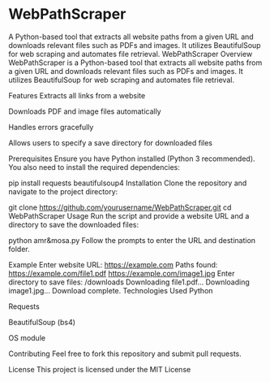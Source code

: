 # WebPathScraper
A Python-based tool that extracts all website paths from a given URL and downloads relevant files such as PDFs and images. It utilizes BeautifulSoup for web scraping and automates file retrieval.
WebPathScraper
Overview
WebPathScraper is a Python-based tool that extracts all website paths from a given URL and downloads relevant files such as PDFs and images. It utilizes BeautifulSoup for web scraping and automates file retrieval.

Features
Extracts all links from a website

Downloads PDF and image files automatically

Handles errors gracefully

Allows users to specify a save directory for downloaded files

Prerequisites
Ensure you have Python installed (Python 3 recommended). You also need to install the required dependencies:

pip install requests beautifulsoup4
Installation
Clone the repository and navigate to the project directory:

git clone https://github.com/yourusername/WebPathScraper.git
cd WebPathScraper
Usage
Run the script and provide a website URL and a directory to save the downloaded files:

python amr&mosa.py
Follow the prompts to enter the URL and destination folder.

Example
Enter website URL: https://example.com
Paths found:
https://example.com/file1.pdf
https://example.com/image1.jpg
Enter directory to save files: /downloads
Downloading file1.pdf...
Downloading image1.jpg...
Download complete.
Technologies Used
Python

Requests

BeautifulSoup (bs4)

OS module

Contributing
Feel free to fork this repository and submit pull requests.

License
This project is licensed under the MIT License
